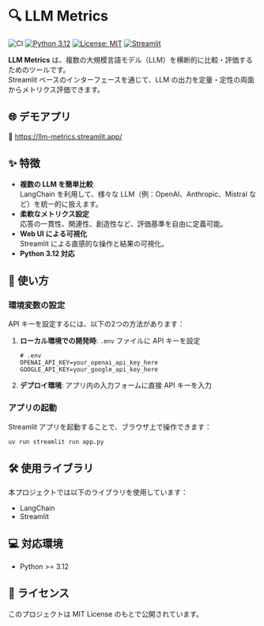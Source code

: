 # 🔍 LLM Metrics

![CI](https://img.shields.io/badge/CI-passed-green)
[![Python 3.12](https://img.shields.io/badge/python-3.12-blue.svg)](https://www.python.org/downloads/release/python-3120/)
[![License: MIT](https://img.shields.io/badge/License-MIT-yellow.svg)](https://opensource.org/licenses/MIT)
[![Streamlit](https://img.shields.io/badge/streamlit-1.44.1-ff4b4b?logo=streamlit&logoColor=white)](https://streamlit.io/)

**LLM Metrics** は、複数の大規模言語モデル（LLM）を横断的に比較・評価するためのツールです。  
Streamlit ベースのインターフェースを通じて、LLM の出力を定量・定性の両面からメトリクス評価できます。

## 🌐 デモアプリ

🔗 https://llm-metrics.streamlit.app/

## ✨ 特徴

- **複数の LLM を簡単比較**  
  LangChain を利用して、様々な LLM（例：OpenAI、Anthropic、Mistral など）を統一的に扱えます。
- **柔軟なメトリクス設定**  
  応答の一貫性、関連性、創造性など、評価基準を自由に定義可能。
- **Web UI による可視化**  
  Streamlit による直感的な操作と結果の可視化。
- **Python 3.12 対応**

## 🚀 使い方

### 環境変数の設定

API キーを設定するには、以下の2つの方法があります：

1. **ローカル環境での開発時**: `.env` ファイルに API キーを設定
   ```
   # .env
   OPENAI_API_KEY=your_openai_api_key_here
   GOOGLE_API_KEY=your_google_api_key_here
   ```

2. **デプロイ環境**: アプリ内の入力フォームに直接 API キーを入力

### アプリの起動

Streamlit アプリを起動することで、ブラウザ上で操作できます：

```bash
uv run streamlit run app.py
```

## 🛠 使用ライブラリ

本プロジェクトでは以下のライブラリを使用しています：

- LangChain
- Streamlit

## 💻 対応環境

- Python >= 3.12

## 📄 ライセンス

このプロジェクトは MIT License のもとで公開されています。
